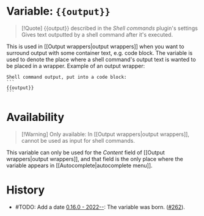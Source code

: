 # Variable: `{{output}}`
> [!Quote] {{output}} described in the *Shell commands* plugin's settings
> Gives text outputted by a shell command after it's executed.

This is used in [[Output wrappers|output wrappers]] when you want to surround output with some container text, e.g. code block. The variable is used to denote the place where a shell command's output text is wanted to be placed in a wrapper. Example of an output wrapper:
````
Shell command output, put into a code block:
```
{{output}}
```
````

# Availability
> [!Warning] Only available:
> In [[Output wrappers|output wrappers]], cannot be used as input for shell commands.

This variable can only be used for the *Content* field of [[Output wrappers|output wrappers]], and that field is the only place where the variable appears in [[Autocomplete|autocomplete menu]].

# History
- #TODO: Add a date [0.16.0 - 2022--](https://github.com/Taitava/obsidian-shellcommands/blob/main/CHANGELOG.md#00---2022--): The variable was born. ([#262](https://github.com/Taitava/obsidian-shellcommands/issues/262)).